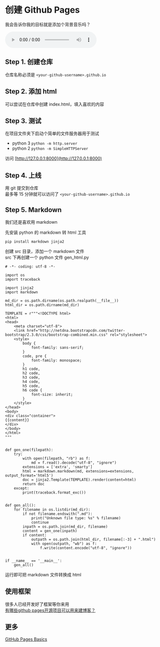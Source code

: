 创建 Github Pages
=================

我会告诉你我的目标就是添加个背景音乐吗？

<audio controls autoplay preload="metadata" style=" width:300px;">
	<source src="http://other.web.ri01.sycdn.kuwo.cn/resource/n1/7/87/3851412328.mp3" type="audio/mpeg">
	Your browser does not support the audio element.
</audio>

Step 1. 创建仓库
----------------
仓库名称必须是 ```<your-github-username>.github.io```

Step 2. 添加 html
-----------------
可以尝试在仓库中创建 index.html，填入喜欢的内容

Step 3. 测试
------------
在项目文件夹下启动个简单的文件服务器用于测试

- python 3 ```python -m http.server```
- python 2 ```python -m SimpleHTTPServer```

访问 [http://127.0.0.1:8000](http://127.0.0.1:8000)

Step 4. 上线
------------
用 git 提交到仓库  
最多等 15 分钟就可以访问了 ```<your-github-username>.github.io```

Step 5. Markdown
----------------
我们还是喜欢用 markdown

先安装 python 的 markdown 转 html 工具  
```
pip install markdown jinja2
```
创建 src 目录，添加一个 markdown 文件  
src 下再创建一个 python 文件 gen_html.py  
```
# -*- coding: utf-8 -*-

import os
import traceback

import jinja2
import markdown

md_dir = os.path.dirname(os.path.realpath(__file__))
html_dir = os.path.dirname(md_dir)

TEMPLATE = r"""<!DOCTYPE html>
<html>
<head>
    <meta charset="utf-8">
    <link href="http://netdna.bootstrapcdn.com/twitter-bootstrap/2.3.0/css/bootstrap-combined.min.css" rel="stylesheet">
    <style>
        body {
            font-family: sans-serif;
        }
        code, pre {
            font-family: monospace;
        }
        h1 code,
        h2 code,
        h3 code,
        h4 code,
        h5 code,
        h6 code {
            font-size: inherit;
        }
    </style>
</head>
<body>
<div class="container">
{{content}}
</div>
</body>
</html>
"""


def gen_one(filepath):
    try:
        with open(filepath, "rb") as f:
            md = f.read().decode("utf-8", "ignore")
        extensions = ['extra', 'smarty']
        html = markdown.markdown(md, extensions=extensions, output_format='html5')
        doc = jinja2.Template(TEMPLATE).render(content=html)
        return doc
    except:
        print(traceback.format_exc())


def gen_all():
    for filename in os.listdir(md_dir):
        if not filename.endswith(".md"):
            print("Unknown file type: %s" % filename)
            continue
        inpath = os.path.join(md_dir, filename)
        content = gen_one(inpath)
        if content:
            outpath = os.path.join(html_dir, filename[:-3] + ".html")
            with open(outpath, "wb") as f:
                f.write(content.encode("utf-8", "ignore"))


if __name__ == '__main__':
    gen_all()
```

运行即可把 markdown 文件转换成 html

使用框架
-------
很多人已经开发好了框架等你来用  
[有哪些github pages开源项目可以用来建博客？](https://www.zhihu.com/question/21169368)  


更多
----
[GitHub Pages Basics](https://help.github.com/categories/github-pages-basics/)
